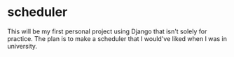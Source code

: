 # scheduler

This will be my first personal project using Django that isn't solely for practice. The plan is to make a scheduler that I would've liked when I was in university.
